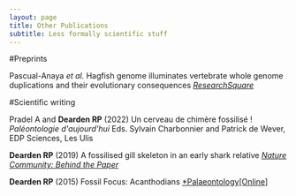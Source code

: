 ```yaml
---
layout: page
title: Other Publications
subtitle: Less formally scientific stuff
---
```


#Preprints

Pascual-Anaya *et al.* Hagfish genome illuminates vertebrate whole genome duplications and their evolutionary consequences [*ResearchSquare*](https://assets.researchsquare.com/files/rs-2774434/v1_covered.pdf?c=1681090559)

#Scientific writing

Pradel A and **Dearden RP** (2022) Un cerveau de chimère fossilisé ! *Paléontologie d'aujourd'hui* Eds. Sylvain Charbonnier and Patrick de Wever, EDP Sciences, Les Ulis

**Dearden RP** (2019) A fossilised gill skeleton in an early shark relative [*Nature Community: Behind the Paper*](https://ecoevocommunity.nature.com/posts/48550-a-fossilised-gill-skeleton-in-an-early-shark-relative)

**Dearden RP** (2015) Fossil Focus: Acanthodians [*Palaeontology\[Online\]](https://www.palaeontologyonline.com/articles/2015/fossil-focus-acanthodians/)
